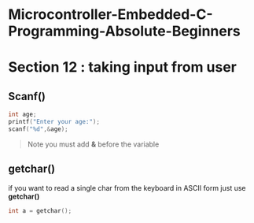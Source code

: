 # Microcontroller-Embedded-C-Programming-Absolute-Beginners

# Section 12 : taking input from user 

## Scanf()

```c
int age;
printf("Enter your age:");
scanf("%d",&age);
```
> Note
> you must add **&** before the variable

## getchar()

if you want to read a single char from the keyboard in ASCII form just use **getchar()**

```c
int a = getchar();
```

